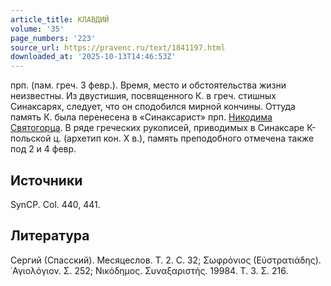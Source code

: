 ```yaml
---
article_title: КЛАВДИЙ
volume: '35'
page_numbers: '223'
source_url: https://pravenc.ru/text/1841197.html
downloaded_at: '2025-10-13T14:46:53Z'
---
```


прп. (пам. греч. 3 февр.). Время, место и обстоятельства жизни неизвестны. Из двустишия, посвященного К. в греч. стишных Синаксарях, следует, что он сподобился мирной кончины. Оттуда память К. была перенесена в «Синаксарист» прп. [Никодима Святогорца](<https://pravenc.ru/text/Никодим Святогорец.html>). В ряде греческих рукописей, приводимых в Синаксаре К-польской ц. (архетип кон. X в.), память преподобного отмечена также под 2 и 4 февр.

## Источники

SynCP. Col. 440, 441.

## Литература

Сергий (Спасский). Месяцеслов. Т. 2. С. 32; Σωφρόνιος (Εὐστρατιάδης). ῾Αγιολόγιον. Σ. 252; Νικόδημος. Συναξαριστής. 19984. Τ. 3. Σ. 216.
